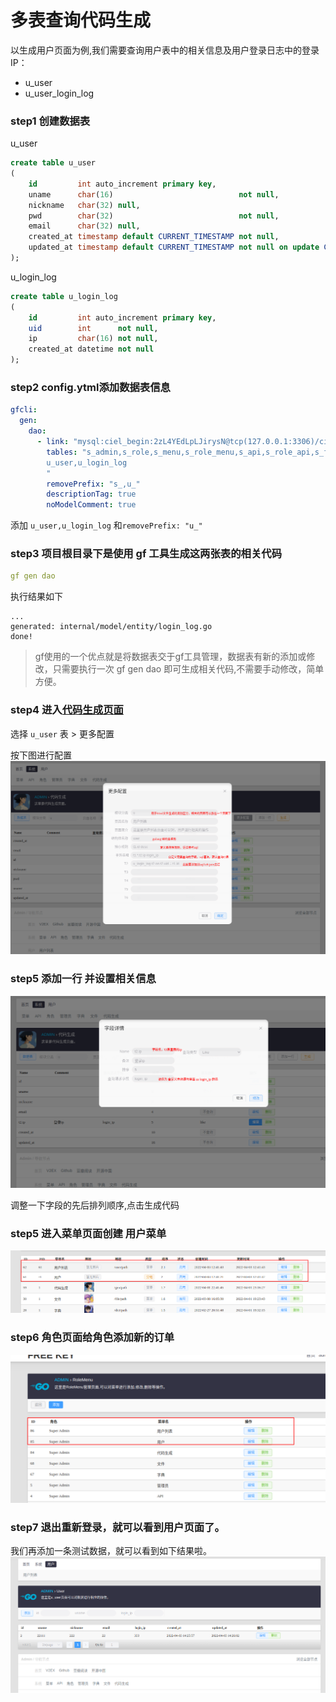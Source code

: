 # 多表查询代码生成

以生成用户页面为例,我们需要查询用户表中的相关信息及用户登录日志中的登录IP：

- u_user
- u_user_login_log

### step1 创建数据表

u_user

```sql
create table u_user
(
    id         int auto_increment primary key,
    uname      char(16)                            not null,
    nickname   char(32) null,
    pwd        char(32)                            not null,
    email      char(32) null,
    created_at timestamp default CURRENT_TIMESTAMP not null,
    updated_at timestamp default CURRENT_TIMESTAMP not null on update CURRENT_TIMESTAMP
);

```

u_login_log

```sql
create table u_login_log
(
    id         int auto_increment primary key,
    uid        int      not null,
    ip         char(16) not null,
    created_at datetime not null
);

```

### step2 config.ytml添加数据表信息

```yaml
gfcli:
  gen:
    dao:
      - link: "mysql:ciel_begin:2zL4YEdLpLJirysN@tcp(127.0.0.1:3306)/ciel_begin"
        tables: "s_admin,s_role,s_menu,s_role_menu,s_api,s_role_api,s_file,
        u_user,u_login_log
        "
        removePrefix: "s_,u_"
        descriptionTag: true
        noModelComment: true
```

添加 `u_user,u_login_log` 和`removePrefix: "u_"`

### step3 项目根目录下是使用 gf 工具生成这两张表的相关代码

```yaml
gf gen dao
```

执行结果如下

```text
...
generated: internal/model/entity/login_log.go 
done! 

```

> gf使用的一个优点就是将数据表交于gf工具管理，数据表有新的添加或修改，只需要执行一次 gf gen dao 即可生成相关代码,不需要手动修改，简单方便。

### step4 进入[代码生成页面](http://localhost:1211/gen/path)

选择 `u_user` 表 > 更多配置

按下图进行配置
![](1.png)

### step5 添加一行 并设置相关信息

![](2.png)

调整一下字段的先后排列顺序,点击生成代码

### step5 进入菜单页面创建 用户菜单

![](3.png)

### step6 角色页面给角色添加新的订单

![](4.png)

### step7 退出重新登录，就可以看到用户页面了。

我们再添加一条测试数据，就可以看到如下结果啦。
![](5.png)
